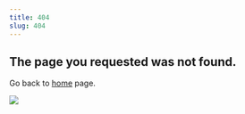 ```yaml
---
title: 404
slug: 404
---
```

## The page you requested was not found.

Go back to [home](/) page.



![](/img/content/pages/404.gif)